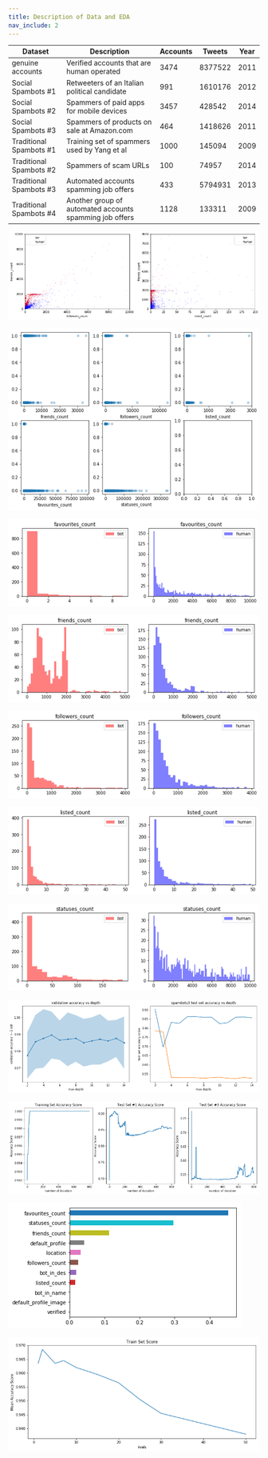 ```yaml
---
title: Description of Data and EDA
nav_include: 2
---
```


| Dataset                 | Description                                             | Accounts | Tweets  | Year |
|-------------------------|---------------------------------------------------------|----------|---------|------|
| genuine accounts        |  Verified accounts that are human operated              | 3474     | 8377522 | 2011 |
| Social Spambots #1      | Retweeters of an Italian political candidate            | 991      | 1610176 | 2012 |
| Social Spambots #2      | Spammers of paid apps for mobile devices                | 3457     | 428542  | 2014 |
| Social Spambots #3      | Spammers of products on sale at Amazon.com              | 464      | 1418626 | 2011 |
| Traditional Spambots #1 | Training set of spammers used by Yang et al             | 1000     | 145094  | 2009 |
| Traditional Spambots #2 | Spammers of scam URLs                                   | 100      | 74957   | 2014 |
| Traditional Spambots #3 | Automated accounts spamming job offers                  | 433      | 5794931 | 2013 |
| Traditional Spambots #4 | Another group of automated accounts spamming job offers | 1128     | 133311  | 2009 |








![png](EDA_Dec_2_files/EDA_Dec_2_10_1.png)







![png](EDA_Dec_2_files/EDA_Dec_2_11_1.png)









![png](EDA_Dec_2_files/EDA_Dec_2_12_1.png)









![png](EDA_Dec_2_files/EDA_Dec_2_13_1.png)








![png](EDA_Dec_2_files/EDA_Dec_2_14_1.png)









![png](EDA_Dec_2_files/EDA_Dec_2_15_1.png)








![png](EDA_Dec_2_files/EDA_Dec_2_16_1.png)










![png](EDA_Dec_2_files/EDA_Dec_2_20_1.png)






    






![png](EDA_Dec_2_files/EDA_Dec_2_22_2.png)






![png](EDA_Dec_2_files/EDA_Dec_2_25_1.png)











![png](EDA_Dec_2_files/EDA_Dec_2_28_1.png)





    
